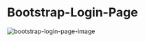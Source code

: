 ﻿# Bootstrap-Login-Page
 
![bootstrap-login-page-image](https://github.com/UmaM03/Bootstrap-Login-Page/assets/141203021/040dfc1d-ecbe-4a1a-9d07-f6b263f51126)
